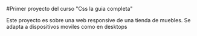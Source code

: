 #Primer proyecto del curso "Css la guia completa"

Este proyecto es sobre una web responsive de una tienda de muebles. Se adapta a dispositivos moviles como en desktops
